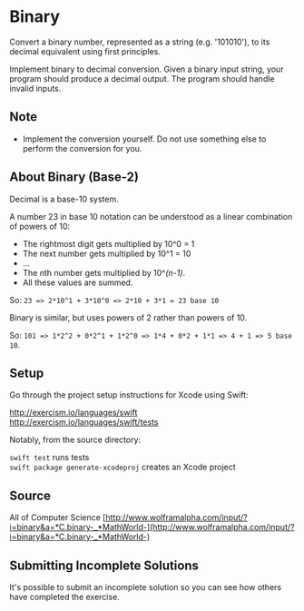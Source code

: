 # Binary

Convert a binary number, represented as a string (e.g. '101010'), to its decimal equivalent using first principles.

Implement binary to decimal conversion. Given a binary input
string, your program should produce a decimal output. The
program should handle invalid inputs.

## Note

- Implement the conversion yourself.
  Do not use something else to perform the conversion for you.

## About Binary (Base-2)

Decimal is a base-10 system.

A number 23 in base 10 notation can be understood
as a linear combination of powers of 10:

- The rightmost digit gets multiplied by 10^0 = 1
- The next number gets multiplied by 10^1 = 10
- ...
- The *n*th number gets multiplied by 10^*(n-1)*.
- All these values are summed.

So: `23 => 2*10^1 + 3*10^0 => 2*10 + 3*1 = 23 base 10`

Binary is similar, but uses powers of 2 rather than powers of 10.

So: `101 => 1*2^2 + 0*2^1 + 1*2^0 => 1*4 + 0*2 + 1*1 => 4 + 1 => 5 base 10`.

## Setup

Go through the project setup instructions for Xcode using Swift:

http://exercism.io/languages/swift  
http://exercism.io/languages/swift/tests

Notably, from the source directory:

`swift test` runs tests  
`swift package generate-xcodeproj` creates an Xcode project


## Source

All of Computer Science [http://www.wolframalpha.com/input/?i=binary&a=*C.binary-_*MathWorld-](http://www.wolframalpha.com/input/?i=binary&a=*C.binary-_*MathWorld-)

## Submitting Incomplete Solutions
It's possible to submit an incomplete solution so you can see how others have completed the exercise.
